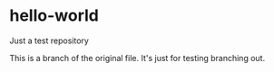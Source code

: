 # hello-world
Just a test repository

This is a branch of the original file.  It's just for testing branching out.
